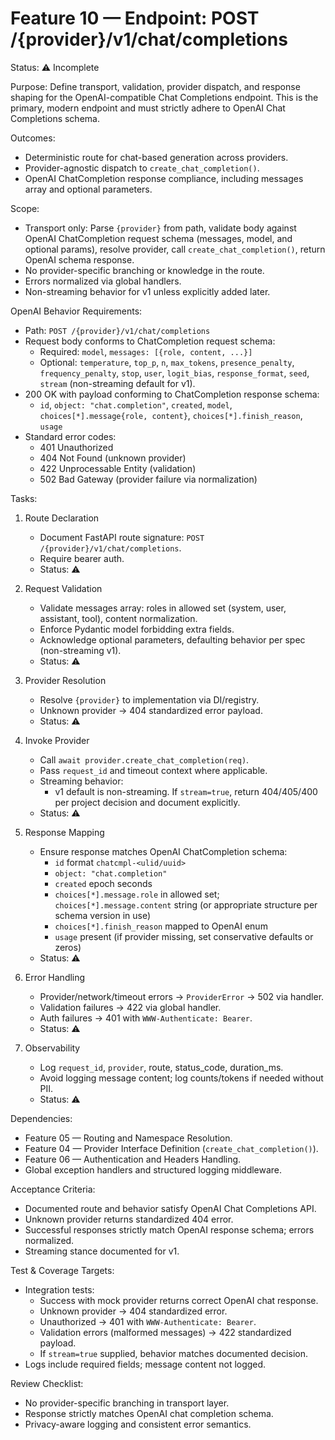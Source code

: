 # Feature 10 — Endpoint: POST /{provider}/v1/chat/completions

Status: ⚠️ Incomplete

Purpose:
Define transport, validation, provider dispatch, and response shaping for the OpenAI-compatible Chat Completions endpoint. This is the primary, modern endpoint and must strictly adhere to OpenAI Chat Completions schema.

Outcomes:
- Deterministic route for chat-based generation across providers.
- Provider-agnostic dispatch to `create_chat_completion()`.
- OpenAI ChatCompletion response compliance, including messages array and optional parameters.

Scope:
- Transport only: Parse `{provider}` from path, validate body against OpenAI ChatCompletion request schema (messages, model, and optional params), resolve provider, call `create_chat_completion()`, return OpenAI schema response.
- No provider-specific branching or knowledge in the route.
- Errors normalized via global handlers.
- Non-streaming behavior for v1 unless explicitly added later.

OpenAI Behavior Requirements:
- Path: `POST /{provider}/v1/chat/completions`
- Request body conforms to ChatCompletion request schema:
  - Required: `model`, `messages: [{role, content, ...}]`
  - Optional: `temperature`, `top_p`, `n`, `max_tokens`, `presence_penalty`, `frequency_penalty`, `stop`, `user`, `logit_bias`, `response_format`, `seed`, `stream` (non-streaming default for v1).
- 200 OK with payload conforming to ChatCompletion response schema:
  - `id`, `object: "chat.completion"`, `created`, `model`, `choices[*].message{role, content}`, `choices[*].finish_reason`, `usage`
- Standard error codes:
  - 401 Unauthorized
  - 404 Not Found (unknown provider)
  - 422 Unprocessable Entity (validation)
  - 502 Bad Gateway (provider failure via normalization)

Tasks:
1. Route Declaration
   - Document FastAPI route signature: `POST /{provider}/v1/chat/completions`.
   - Require bearer auth.
   - Status: ⚠️

2. Request Validation
   - Validate messages array: roles in allowed set (system, user, assistant, tool), content normalization.
   - Enforce Pydantic model forbidding extra fields.
   - Acknowledge optional parameters, defaulting behavior per spec (non-streaming v1).
   - Status: ⚠️

3. Provider Resolution
   - Resolve `{provider}` to implementation via DI/registry.
   - Unknown provider → 404 standardized error payload.
   - Status: ⚠️

4. Invoke Provider
   - Call `await provider.create_chat_completion(req)`.
   - Pass `request_id` and timeout context where applicable.
   - Streaming behavior:
     - v1 default is non-streaming. If `stream=true`, return 404/405/400 per project decision and document explicitly.
   - Status: ⚠️

5. Response Mapping
   - Ensure response matches OpenAI ChatCompletion schema:
     - `id` format `chatcmpl-<ulid/uuid>`
     - `object: "chat.completion"`
     - `created` epoch seconds
     - `choices[*].message.role` in allowed set; `choices[*].message.content` string (or appropriate structure per schema version in use)
     - `choices[*].finish_reason` mapped to OpenAI enum
     - `usage` present (if provider missing, set conservative defaults or zeros)
   - Status: ⚠️

6. Error Handling
   - Provider/network/timeout errors → `ProviderError` → 502 via handler.
   - Validation failures → 422 via global handler.
   - Auth failures → 401 with `WWW-Authenticate: Bearer`.
   - Status: ⚠️

7. Observability
   - Log `request_id`, `provider`, route, status_code, duration_ms.
   - Avoid logging message content; log counts/tokens if needed without PII.
   - Status: ⚠️

Dependencies:
- Feature 05 — Routing and Namespace Resolution.
- Feature 04 — Provider Interface Definition (`create_chat_completion()`).
- Feature 06 — Authentication and Headers Handling.
- Global exception handlers and structured logging middleware.

Acceptance Criteria:
- Documented route and behavior satisfy OpenAI Chat Completions API.
- Unknown provider returns standardized 404 error.
- Successful responses strictly match OpenAI response schema; errors normalized.
- Streaming stance documented for v1.

Test & Coverage Targets:
- Integration tests:
  - Success with mock provider returns correct OpenAI chat response.
  - Unknown provider → 404 standardized error.
  - Unauthorized → 401 with `WWW-Authenticate: Bearer`.
  - Validation errors (malformed messages) → 422 standardized payload.
  - If `stream=true` supplied, behavior matches documented decision.
- Logs include required fields; message content not logged.

Review Checklist:
- No provider-specific branching in transport layer.
- Response strictly matches OpenAI chat completion schema.
- Privacy-aware logging and consistent error semantics.
